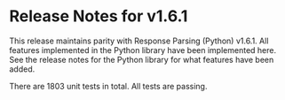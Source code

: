 # Release Notes for v1.6.1

This release maintains parity with Response Parsing (Python) v1.6.1. All features implemented in the Python library have been implemented here. See the release notes for the Python library for what features have been added.

There are 1803 unit tests in total. All tests are passing.